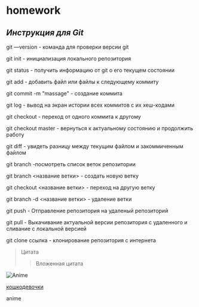 # homework
## _Инструкция для **Git**_

git —version - команда для проверки версии git

git init - инициализация локального репозитория

git status - получить информацию от git о его текущем состоянии

git add - добавить файл или файлы к следующему коммиту

git commit -m "massage" - создание коммита

git log - вывод на экран истории всех коммитов с их хеш-кодами

git checkout - переход от одного коммита к другому

git checkout master - вернуться к актуальному состоянию и продолжить работу

git diff - увидеть разницу между текущим файлом и закоммиченным файлом

git branch -посмотреть список веток репозитории

git branch <название ветки> - создать новую ветку

git checkout <название ветки> - переход на другую ветку

git branch -d <название ветки> - удаление ветки

git push - Отправление репозитория на удаленый репозиторий

git pull - Выкачивание актуальной версии репозитория с удаленного и сливание с локальной версией

git clone ссылка - клонирование репозитория с интернета

> Цитата
>> Вложенная цитата

![Anime](https://anime-fans.ru/wp-content/uploads/2021/04/Krasivye-anime-arty-tyan-s-belymi-volosami_05.jpg)

[кошкодевочки](https://phonoteka.org/uploads/posts/2021-07/1625628743_33-phonoteka-org-p-nyashnie-anime-arti-krasivo-36.jpg
)

anime
